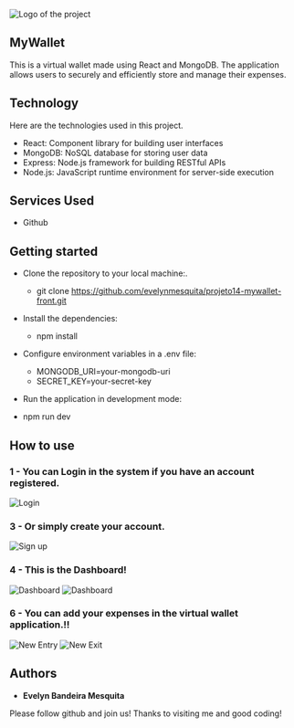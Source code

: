 
![Logo of the project](https://github.com/evelynmesquita/projeto14-mywallet-front/blob/main/public/readme/logo.png)


## MyWallet
This is a virtual wallet made using React and MongoDB. The application allows users to securely and efficiently store and manage their expenses.


## Technology 

Here are the technologies used in this project.

* React: Component library for building user interfaces
* MongoDB: NoSQL database for storing user data
* Express: Node.js framework for building RESTful APIs
* Node.js: JavaScript runtime environment for server-side execution

## Services Used

* Github

## Getting started

* Clone the repository to your local machine:.
  - git clone https://github.com/evelynmesquita/projeto14-mywallet-front.git
  
* Install the dependencies:
  - npm install
  
* Configure environment variables in a .env file:
  - MONGODB_URI=your-mongodb-uri
  - SECRET_KEY=your-secret-key
 
 * Run the application in development mode:
  - npm run dev

## How to use

### 1 - You can Login in the system if you have an account registered.

![Login](https://github.com/evelynmesquita/projeto14-mywallet-front/blob/main/public/readme/login.png)

### 3 - Or simply create your account.

![Sign up](https://github.com/evelynmesquita/projeto14-mywallet-front/blob/main/public/readme/register.png)

### 4 - This is the Dashboard!

![Dashboard](https://github.com/evelynmesquita/projeto14-mywallet-front/blob/main/public/readme/homeWallet.png)
![Dashboard](https://github.com/evelynmesquita/projeto14-mywallet-front/blob/main/public/readme/home2.png)

### 6 - You can add your expenses in the virtual wallet application.!!

![New Entry](https://github.com/evelynmesquita/projeto14-mywallet-front/blob/main/public/readme/newEntry.png)
![New Exit](https://github.com/evelynmesquita/projeto14-mywallet-front/blob/main/public/readme/newExit.png)


  ## Authors

  * **Evelyn Bandeira Mesquita** 

  Please follow github and join us!
  Thanks to visiting me and good coding!
